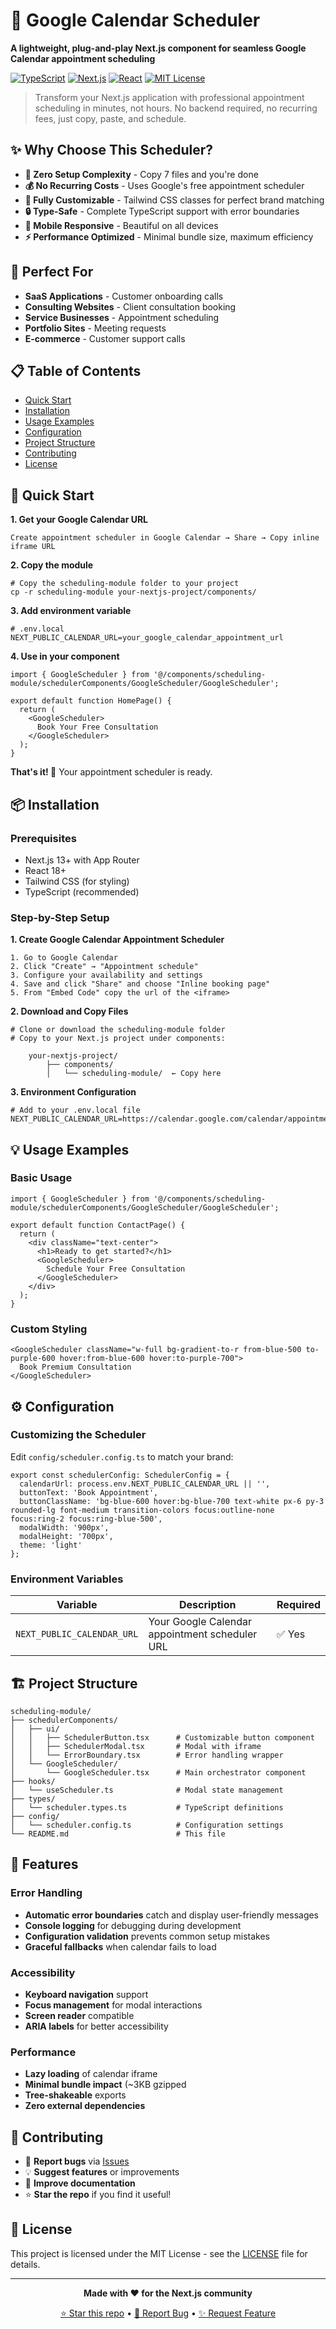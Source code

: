 # 📅 Google Calendar Scheduler

**A lightweight, plug-and-play Next.js component for seamless Google Calendar appointment scheduling**

[![TypeScript](https://img.shields.io/badge/TypeScript-007ACC?style=flat&logo=typescript&logoColor=white)](https://www.typescriptlang.org/)
[![Next.js](https://img.shields.io/badge/Next.js-000000?style=flat&logo=next.js&logoColor=white)](https://nextjs.org/)
[![React](https://img.shields.io/badge/React-20232A?style=flat&logo=react&logoColor=61DAFB)](https://reactjs.org/)
[![MIT License](https://img.shields.io/badge/License-MIT-green.svg)](https://choosealicense.com/licenses/mit/)

> Transform your Next.js application with professional appointment scheduling in minutes, not hours. No backend required, no recurring fees, just copy, paste, and schedule.

## ✨ Why Choose This Scheduler?

- **🚀 Zero Setup Complexity** - Copy 7 files and you're done
- **💰 No Recurring Costs** - Uses Google's free appointment scheduler
- **🎨 Fully Customizable** - Tailwind CSS classes for perfect brand matching
- **🔒 Type-Safe** - Complete TypeScript support with error boundaries
- **📱 Mobile Responsive** - Beautiful on all devices
- **⚡ Performance Optimized** - Minimal bundle size, maximum efficiency

## 🎯 Perfect For

- **SaaS Applications** - Customer onboarding calls
- **Consulting Websites** - Client consultation booking
- **Service Businesses** - Appointment scheduling
- **Portfolio Sites** - Meeting requests
- **E-commerce** - Customer support calls

## 📋 Table of Contents

- [Quick Start](#-quick-start)
- [Installation](#-installation)
- [Usage Examples](#-usage-examples)
- [Configuration](#-configuration)
- [Project Structure](#-project-structure)
- [Contributing](#-contributing)
- [License](#-license)

## 🚀 Quick Start

**1. Get your Google Calendar URL**
```
Create appointment scheduler in Google Calendar → Share → Copy inline iframe URL
```

**2. Copy the module**
```
# Copy the scheduling-module folder to your project
cp -r scheduling-module your-nextjs-project/components/
```

**3. Add environment variable**
```
# .env.local
NEXT_PUBLIC_CALENDAR_URL=your_google_calendar_appointment_url
```

**4. Use in your component**
```
import { GoogleScheduler } from '@/components/scheduling-module/schedulerComponents/GoogleScheduler/GoogleScheduler';

export default function HomePage() {
  return (
    <GoogleScheduler>
      Book Your Free Consultation
    </GoogleScheduler>
  );
}
```

**That's it! 🎉** Your appointment scheduler is ready.

## 📦 Installation

### Prerequisites
- Next.js 13+ with App Router
- React 18+
- Tailwind CSS (for styling)
- TypeScript (recommended)

### Step-by-Step Setup

**1. Create Google Calendar Appointment Scheduler**
```
1. Go to Google Calendar
2. Click "Create" → "Appointment schedule"
3. Configure your availability and settings
4. Save and click "Share" and choose "Inline booking page"
5. From "Embed Code" copy the url of the <iframe>
```

**2. Download and Copy Files**
```
# Clone or download the scheduling-module folder
# Copy to your Next.js project under components:

    your-nextjs-project/
        ├── components/
        │   └── scheduling-module/  ← Copy here
```

**3. Environment Configuration**
```
# Add to your .env.local file
NEXT_PUBLIC_CALENDAR_URL=https://calendar.google.com/calendar/appointments/schedules/YOUR_SCHEDULE_ID
```


## 💡 Usage Examples

### Basic Usage
```
import { GoogleScheduler } from '@/components/scheduling-module/schedulerComponents/GoogleScheduler/GoogleScheduler';

export default function ContactPage() {
  return (
    <div className="text-center">
      <h1>Ready to get started?</h1>
      <GoogleScheduler>
        Schedule Your Free Consultation
      </GoogleScheduler>
    </div>
  );
}
```

### Custom Styling
```
<GoogleScheduler className="w-full bg-gradient-to-r from-blue-500 to-purple-600 hover:from-blue-600 hover:to-purple-700">
  Book Premium Consultation
</GoogleScheduler>
```

## ⚙️ Configuration

### Customizing the Scheduler

Edit `config/scheduler.config.ts` to match your brand:

```
export const schedulerConfig: SchedulerConfig = {
  calendarUrl: process.env.NEXT_PUBLIC_CALENDAR_URL || '',
  buttonText: 'Book Appointment',
  buttonClassName: 'bg-blue-600 hover:bg-blue-700 text-white px-6 py-3 rounded-lg font-medium transition-colors focus:outline-none focus:ring-2 focus:ring-blue-500',
  modalWidth: '900px',
  modalHeight: '700px',
  theme: 'light'
};
```

### Environment Variables

| Variable | Description | Required |
|----------|-------------|----------|
| `NEXT_PUBLIC_CALENDAR_URL` | Your Google Calendar appointment scheduler URL | ✅ Yes |

## 🏗️ Project Structure

```
scheduling-module/
├── schedulerComponents/
│   ├── ui/
│   │   ├── SchedulerButton.tsx      # Customizable button component
│   │   ├── SchedulerModal.tsx       # Modal with iframe
│   │   └── ErrorBoundary.tsx        # Error handling wrapper
│   └── GoogleScheduler/
│       └── GoogleScheduler.tsx      # Main orchestrator component
├── hooks/
│   └── useScheduler.ts              # Modal state management
├── types/
│   └── scheduler.types.ts           # TypeScript definitions
├── config/
│   └── scheduler.config.ts          # Configuration settings
└── README.md                        # This file
```

## 🔧 Features

### Error Handling
- **Automatic error boundaries** catch and display user-friendly messages
- **Console logging** for debugging during development
- **Configuration validation** prevents common setup mistakes
- **Graceful fallbacks** when calendar fails to load

### Accessibility
- **Keyboard navigation** support
- **Focus management** for modal interactions
- **Screen reader** compatible
- **ARIA labels** for better accessibility

### Performance
- **Lazy loading** of calendar iframe
- **Minimal bundle impact** (~3KB gzipped
- **Tree-shakeable** exports
- **Zero external dependencies**

## 🤝 Contributing
- 🐛 **Report bugs** via [Issues](https://github.com/karloversic/nextjs-google-calendar-scheduler/issues)
- 💡 **Suggest features** or improvements
- 📖 **Improve documentation**
- ⭐ **Star the repo** if you find it useful!


## 📄 License

This project is licensed under the MIT License - see the [LICENSE](LICENSE) file for details.


---

<div align="center">

**Made with ❤️ for the Next.js community**

[⭐ Star this repo](https://github.com/karloversic/nextjs-google-calendar-scheduler) • [🐛 Report Bug](https://github.com/karloversic/nextjs-google-calendar-scheduler/issues) • [✨ Request Feature](https://github.com/karloversic/nextjs-google-calendar-scheduler/issues)

